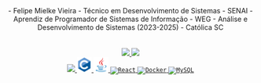 <html>
  <div id="header" align="center">
    <span align='center'>- Felipe Mielke Vieira</span>
    <span align='center'>- Técnico em Desenvolvimento de Sistemas - SENAI</span>
    <span align='center'>- Aprendiz de Programador de Sistemas de Informação - WEG</span>
    <span align='center'>- Análise e Desenvolvimento de Sistemas (2023-2025) - Católica SC</span>
  </div>
  <br/>
  <br/>
  <div align="center">
  <a href="https://github.com/FelipeMielkeVieira">
    <img height="180em" src="https://github-readme-stats.vercel.app/api?username=MatheusFranzener&show_icons=true&theme=dracula&include_all_commits=true&count_private=true"/>
    <img height="180em" src="https://github-readme-stats.vercel.app/api/top-langs/?username=MatheusFranzener&layout=compact&langs_count=7&theme=dracula"/>
    <div align="center">
      <img src="https://skillicons.dev/icons?i=angular,react,js,ts,html,css,java,c,c#,vb.net,mysql,nodejs,spring,docker" />
      <code><img alt="C" height="30" src="https://github.com/devicons/devicon/blob/master/icons/c/c-original.svg"></code>
      <code><img alt="JAVA" height="30" src="https://raw.githubusercontent.com/devicons/devicon/master/icons/java/java-original.svg"></code>
      <code><img alt="React" height="30" src="https://cdn.jsdelivr.net/gh/devicons/devicon/icons/react/react-original.svg" /></code>
      <code><img alt="Docker" height="30" src="https://cdn.jsdelivr.net/gh/devicons/devicon/icons/docker/docker-original.svg" /></code>
      <code><img alt="MySQL" height="30" src="https://cdn.jsdelivr.net/gh/devicons/devicon/icons/mysql/mysql-original.svg" /></code>
  </div>
</div>
</html>
